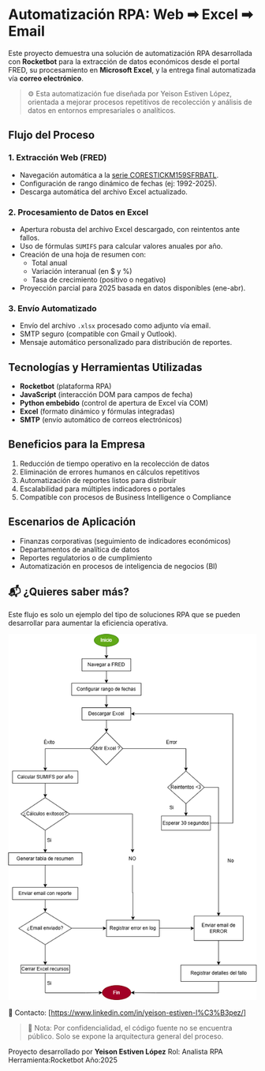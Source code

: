 # Automatización RPA: Web ➡ Excel ➡ Email

Este proyecto demuestra una solución de automatización RPA desarrollada con **Rocketbot** para la extracción de datos económicos desde el portal FRED, su procesamiento en **Microsoft Excel**, y la entrega final automatizada vía **correo electrónico**.

> ⚙️ Esta automatización fue diseñada por Yeison Estiven López, orientada a mejorar procesos repetitivos de recolección y análisis de datos en entornos empresariales o analíticos.



## Flujo del Proceso

### 1. Extracción Web (FRED)
- Navegación automática a la [serie CORESTICKM159SFRBATL](https://fred.stlouisfed.org/series/CORESTICKM159SFRBATL).
- Configuración de rango dinámico de fechas (ej: 1992-2025).
- Descarga automática del archivo Excel actualizado.

### 2. Procesamiento de Datos en Excel
- Apertura robusta del archivo Excel descargado, con reintentos ante fallos.
- Uso de fórmulas `SUMIFS` para calcular valores anuales por año.
- Creación de una hoja de resumen con:
  - Total anual
  - Variación interanual (en $ y %)
  - Tasa de crecimiento (positivo o negativo)
- Proyección parcial para 2025 basada en datos disponibles (ene-abr).

### 3. Envío Automatizado
- Envío del archivo `.xlsx` procesado como adjunto vía email.
- SMTP seguro (compatible con Gmail y Outlook).
- Mensaje automático personalizado para distribución de reportes.

## Tecnologías y Herramientas Utilizadas

- **Rocketbot** (plataforma RPA)
- **JavaScript** (interacción DOM para campos de fecha)
- **Python embebido** (control de apertura de Excel vía COM)
- **Excel** (formato dinámico y fórmulas integradas)
- **SMTP** (envío automático de correos electrónicos)

## Beneficios para la Empresa

1. Reducción de tiempo operativo en la recolección de datos  
2. Eliminación de errores humanos en cálculos repetitivos  
3. Automatización de reportes listos para distribuir  
4. Escalabilidad para múltiples indicadores o portales  
5. Compatible con procesos de Business Intelligence o Compliance  


## Escenarios de Aplicación

- Finanzas corporativas (seguimiento de indicadores económicos)
- Departamentos de analítica de datos
- Reportes regulatorios o de cumplimiento
- Automatización en procesos de inteligencia de negocios (BI)



## 📬 ¿Quieres saber más?

Este flujo es solo un ejemplo del tipo de soluciones RPA que se pueden desarrollar para aumentar la eficiencia operativa.  

![Diagrama del Proceso](Web_Excel_email_Integration_Architecture_v1.png.png)

📧 Contacto: [https://www.linkedin.com/in/yeison-estiven-l%C3%B3pez/]



> 🚫 Nota: Por confidencialidad, el código fuente no se encuentra público. Solo se expone la arquitectura general del proceso.
>

Proyecto desarrollado por **Yeison Estiven López**
Rol: Analista RPA
Herramienta:Rocketbot
Año:2025


